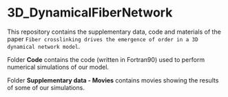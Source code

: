 # 3D_DynamicalFiberNetwork

This repository contains the supplementary data, code and materials of the paper `Fiber crosslinking drives the emergence of order in a 3D dynamical network model`.

Folder **Code** contains the code (written in Fortran90) used to perform numerical simulations of our model.

Folder **Supplementary data - Movies** contains movies showing the results of some of our simulations.
